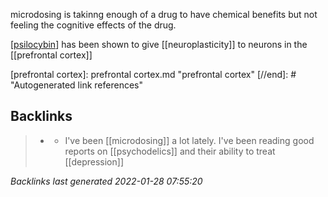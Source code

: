 microdosing is takinng enough of a drug to have chemical benefits but not feeling the cognitive effects of the drug.

[[psilocybin]] has been shown to give [[neuroplasticity]] to neurons in the [[prefrontal cortex]]

[//begin]: # "Autogenerated link references for markdown compatibility"
[psilocybin]: psilocybin.md "psilocybin"
[prefrontal cortex]: prefrontal cortex.md "prefrontal cortex"
[//end]: # "Autogenerated link references"

## Backlinks

> - [](psilocybin.md)
>   - I've been [[microdosing]] a lot lately. I've been reading good reports on [[psychodelics]] and their ability to treat [[depression]]

_Backlinks last generated 2022-01-28 07:55:20_
